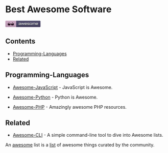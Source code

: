 <META NAME="ROBOTS" CONTENT="NOINDEX, NOFOLLOW">

<!-- omit in toc -->
# Best Awesome Software

![a.png](a.png)

<!-- omit in toc -->
## Contents

- [Programming-Languages](#programming-languages)
- [Related](#related)

## Programming-Languages
  
- [Awesome-JavaScript](
https://github.com/sorrycc/awesome-javascript) - JavaScript is Awesome.

- [Awesome-Python](
https://awesome-python.com/) - Python is Awesome.

- [Awesome-PHP](
https://github.com/ziadoz/awesome-php) - Amazingly awesome PHP resources.

## Related

- [Awesome-CLI](https://github.com/umutphp/awesome-cli) - A simple command-line tool to dive into Awesome lists.

<!-- omit in toc -->
An [awesome](https://github.com/sindresorhus/awesome) list is a [list](https://github.com/topics/lists) of awesome things curated by the community.

